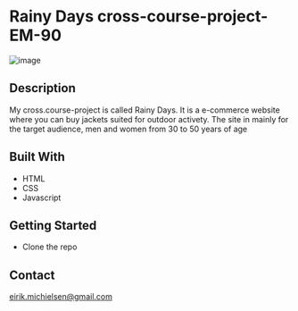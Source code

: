 # Rainy Days cross-course-project-EM-90

![image](/cross-course-project-EM-90/ny-rainy-days-code/rainyDays-photos/Cross-course-project.PNG)

## Description

My cross.course-project is called Rainy Days. It is a e-commerce website where you can buy jackets suited for outdoor activety.
The site in mainly for the target audience, men and women from 30 to 50 years of age

## Built With

- HTML
- CSS
- Javascript

## Getting Started

- Clone the repo


## Contact

eirik.michielsen@gmail.com
